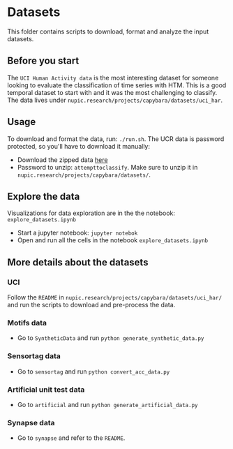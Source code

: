 # Datasets
This folder contains scripts to download, format and analyze the input 
datasets. 

## Before you start
The `UCI Human Activity data` is the most interesting dataset for 
someone looking to evaluate the classification of time series with HTM. 
This is a good temporal dataset to start with and it was the most challenging 
to classify. The data lives under `nupic.research/projects/capybara/datasets/uci_har`.

## Usage
To download and format the data, run: `./run.sh`. The UCR data is password 
protected, so you'll have to download it manually:
* Download the zipped data [here](http://www.cs.ucr.edu/~eamonn/time_series_data/UCR_TS_Archive_2015.zip)
* Password to unzip: `attempttoclassify`. Make sure to unzip it in 
`nupic.research/projects/capybara/datasets/`.

## Explore the data
Visualizations for data exploration are in the the notebook: `explore_datasets.ipynb`
* Start a jupyter notebook: `jupyter notebok`
* Open and run all the cells in the notebook `explore_datasets.ipynb`

## More details about the datasets

### UCI
Follow the `README` in `nupic.research/projects/capybara/datasets/uci_har/` 
and run the scripts to download and pre-process the data.

### Motifs data
* Go to `SyntheticData` and run `python generate_synthetic_data.py`

### Sensortag data
 * Go to `sensortag` and run `python convert_acc_data.py`
 
### Artificial unit test data
* Go to `artificial` and run `python generate_artificial_data.py`

 ### Synapse data
* Go to `synapse` and refer to the `README`.



